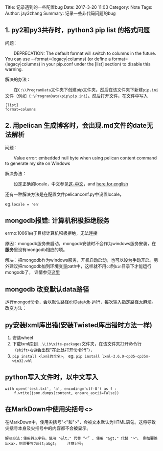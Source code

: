 Title: 记录遇到的一些配置bug
Date: 2017-3-20 11:03 
Category:  Note
Tags: 
Author: jay3zhang 
Summary: 记录一些非代码问题的bug

## 1. py2和py3共存时，python3 pip list 的格式问题
问题：

　　DEPRECATION: The default format will switch to columns in the future. You can use --format=(legacy|columns) (or define a format=(legacy|columns) in your pip.conf under the [list] section) to disable this warning.

解决的办法：

　　在`C:\\ProgramData`文件夹下创建pip文件夹，然后在该文件夹下新建`pip.ini` 文件（例如` C:\ProgramData\pip\pip.ini`）。然后打开文件，在文件中写入

    [list]
    format=columns

## 2. 用pelican 生成博客时，会出现.md文件的date无法解析
问题：

　　Value error: embedded null byte when using pelican content command to generate my site on Windows

解决办法：

　　设定正确的locale，中文参见[这-中文][2]，and [here for english][1]

还有一种解决方法是在配置文件pelicanconf.py中设置locale，

eg.` locale = 'en' `

[1]: http://stackoverflow.com/a/42869865/7729978
[2]:http://xingjian.me/how-to-fix-value-error-embedded-null-byte-error.html

## mongodb报错: 计算机积极拒绝服务
errno:10061由于目标计算机积极拒绝，无法连接

原因：mongodb服务未启动，mongodb安装时不会作为windows服务安装，在**服务**里没有mongodb相应的项。

解决：把mongodb作为windows服务，开机自动启动，也可以设为手动开启。另外建议把mongodb加到环境变量path中，这样就不用`cd`到`bin`目录下才能运行mongodb了。
详情参见[这里][3]

[3]:http://www.cnblogs.com/meitian/p/4614389.html

## mongodb 改变默认data路径

运行mongod命令，会以默认路径d:/Data/db 运行，每次输入指定路径太麻烦。改变方法：


## py安装lxml库出错(安装Twisted库出错时方法一样)

1. 安装wheel
2. 下载lxml库到`..\Lib\site-packages`文件夹，在该文件夹打开命令行（`shift+右键`会出现"在此处打开命令行"），
3. `pip install <lxml的全名>`， eg. `pip install lxml-3.6.0-cp35-cp35m-win32.whl`

## python写入文件时，以中文写入
```
with open('test.txt', 'a', encoding='utf-8') as f :
	f.write(json.dumps(content, ensure_ascii=False))
```
## 在MarkDown中使用尖括号<>
在MarkDown中，使用尖括号"<"和">"，会被文本默认为HTML语句。这将导致尖括号本身及尖括号中的内容都不会被显示。

	解决方法：使用转义字符。使用 "&lt;" 代替 “<” , 使用 "&gt;" 代替 ">"。 例如要输出<a>，则需要写为&lt;a&gt;   　注意分号;

